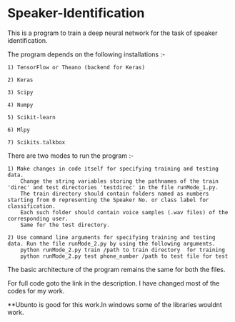 # Speaker-Identification
This is a program to train a deep neural network for the task of speaker identification.

The program depends on the following installations :-
	
	1) TensorFlow or Theano (backend for Keras)
	
	2) Keras
	
	3) Scipy
	
	4) Numpy
	
	5) Scikit-learn
	
	6) Mlpy
	
	7) Scikits.talkbox

There are two modes to run the program :-
	
	1) Make changes in code itself for specifying training and testing data. 
		Change the string variables storing the pathnames of the train 'direc' and test directories 'testdirec' in the file runMode_1.py. 
		The train directory should contain folders named as numbers starting from 0 representing the Speaker No. or class label for classification. 
		Each such folder should contain voice samples (.wav files) of the corresponding user. 
		Same for the test directory. 
	
	2) Use command line arguments for specifying training and testing data. Run the file runMode_2.py by using the following arguments.
		python runMode_2.py train /path to train directory  for training
		python runMode_2.py test phone_number /path to test file for test

The basic architecture of the program remains the same for both the files.

For full code goto the link in the description.
I have changed most of the codes for my work.

**Ubunto is good for this work.In windows some of the libraries wouldnt work.

